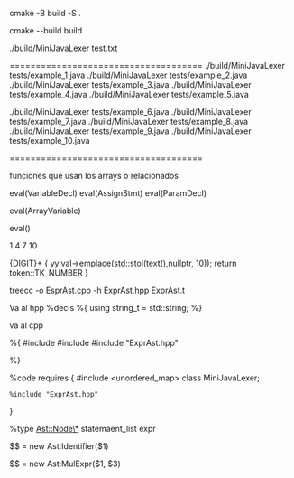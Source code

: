 cmake -B build -S .

cmake --build build

./build/MiniJavaLexer test.txt

=====================================
./build/MiniJavaLexer tests/example_1.java
./build/MiniJavaLexer tests/example_2.java
./build/MiniJavaLexer tests/example_3.java
./build/MiniJavaLexer tests/example_4.java
./build/MiniJavaLexer tests/example_5.java

./build/MiniJavaLexer tests/example_6.java
./build/MiniJavaLexer tests/example_7.java
./build/MiniJavaLexer tests/example_8.java
./build/MiniJavaLexer tests/example_9.java
./build/MiniJavaLexer tests/example_10.java

=====================================

funciones que usan los arrays o relacionados

eval(VariableDecl)
eval(AssignStmt)
eval(ParamDecl)

eval(ArrayVariable)

eval()

1
4
7
10

{DIGIT}+ {
yylval->emplace<int>(std::stol(text(),nullptr, 10));
return token::TK_NUMBER
}

treecc -o EsprAst.cpp -h ExprAst.hpp ExprAst.t

Va al hpp
%decls %{
using string_t = std::string;
%}

va al cpp

%{
#include <iostream>
#include <string>
#include "ExprAst.hpp"

%}

%code requires {
#include <unordered_map>
class MiniJavaLexer;

    %include "ExprAst.hpp"

}

%type <Ast::Node\*> statemaent_list expr

$$ = new Ast:Identifier($1)

$$ = new Ast:MulExpr($1, $3)
